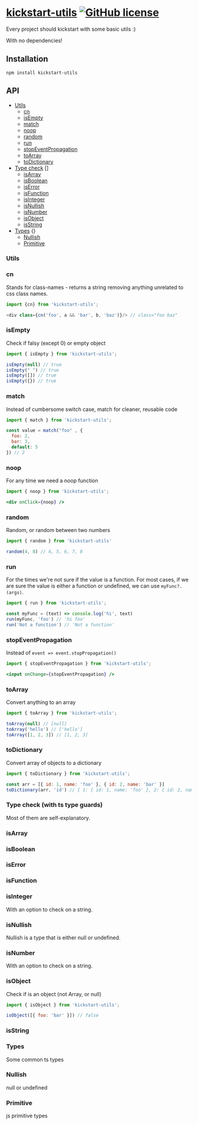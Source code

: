 # [kickstart-utils](https://www.npmjs.com/package/kickstart-utils) [![GitHub license](https://img.shields.io/badge/license-MIT-blue.svg)](https://github.com/chikalaka/kickstart-utils/blob/main/LICENSE)

Every project should kickstart with some basic utils :)

With no dependencies! 
## Installation
```shell
npm install kickstart-utils
```

## API

- [Utils](#utils)
    - [cn](#cn)
    - [isEmpty](#isEmpty)
    - [match](#match)
    - [noop](#noop)
    - [random](#random)
    - [run](#run)
    - [stopEventPropagation](#stopEventPropagation)
    - [toArray](#toArray)
    - [toDictionary](#toDictionary)
- [Type check](#type-check) []
    - [isArray](#isArray)
    - [isBoolean](#isBoolean)
    - [isError](#isError)
    - [isFunction](#isFunction)
    - [isInteger](#isInteger)
    - [isNullish](#isNullish)
    - [isNumber](#isNumber)
    - [isObject](#isObject)
    - [isString](#isString)
- [Types](#types) {}
    - [Nullish](#Nullish)
    - [Primitive](#Primitive)

### Utils

### cn

Stands for class-names - returns a string removing anything unrelated to css class names.

```typescript jsx
import {cn} from 'kickstart-utils';

<div class={cn('foo', a && 'bar', b, 'baz')}/> // class="foo baz" 
```

### isEmpty

Check if falsy (except 0) or empty object

```js
import { isEmpty } from 'kickstart-utils';

isEmpty(null) // true
isEmpty(" ") // true
isEmpty([]) // true
isEmpty({}) // true
```

### match
Instead of cumbersome switch case, match for cleaner, reusable code
```js
import { match } from 'kickstart-utils';

const value = match("foo" , {
  foo: 2,
  bar: 3,
  default: 5
}) // 2
```

### noop
For any time we need a noop function
```jsx
import { noop } from 'kickstart-utils';

<div onClick={noop} /> 
```

### random
Random, or random between two numbers
```js
import { random } from 'kickstart-utils'

random(4, 8) // 4, 5, 6, 7, 8
```

### run
For the times we're not sure if the value is a function.
For most cases, if we are sure the value is either a function or undefined, we can use `myFunc?.(args)`.
```js
import { run } from 'kickstart-utils';

const myFunc = (text) => console.log('hi', text)
run(myFunc, 'foo') // 'hi foo'
run('Not a function') // 'Not a function'
```

### stopEventPropagation
Instead of `event => event.stopPropagation()`
```jsx
import { stopEventPropagation } from 'kickstart-utils';

<input onChange={stopEventPropagation} />
```

### toArray
Convert anything to an array
```js
import { toArray } from 'kickstart-utils';

toArray(null) // [null]
toArray('hello') // ['hello']
toArray([1, 2, 3]) // [1, 2, 3]
```

### toDictionary
Convert array of objects to a dictionary
```js
import { toDictionary } from 'kickstart-utils';

const arr = [{ id: 1, name: 'foo' }, { id: 2, name: 'bar' }]
toDictionary(arr, 'id') // { 1: { id: 1, name: 'foo' }, 2: { id: 2, name: 'bar' } }
```

### Type check (with ts type guards)
Most of them are self-explanatory.
### isArray

### isBoolean

### isError

### isFunction

### isInteger
With an option to check on a string.

### isNullish
Nullish is a type that is either null or undefined.

### isNumber
With an option to check on a string.

### isObject
Check if is an object (not Array, or null)
```js
import { isObject } from 'kickstart-utils';

isObject([{ foo: 'bar' }]) // false
```

### isString

### Types
Some common ts types

### Nullish
null or undefined

### Primitive
js primitive types